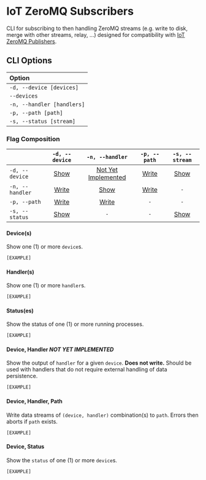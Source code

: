 # IoT ZeroMQ Subscribers
CLI for subscribing to then handling ZeroMQ streams (e.g. write to disk, merge with other streams, relay, ...) designed for compatibility with [IoT ZeroMQ Publishers][izp]. 

## CLI Options
| Option                     |
|:---------------------------|
| `-d, --device [devices]`   |
| `--devices`                |
| `-n, --handler [handlers]` |
| `-p, --path [path]`        |
| `-s, --status [stream]`    |

### Flag Composition
|                 | `-d, --device`                | `-n, --handler`                        | `-p, --path`                  | `-s, --stream`         |
|:----------------|:-----------------------------:|:--------------------------------------:|:-----------------------------:|:----------------------:|
| `-d, --device`  | [Show](#devices)              | [Not Yet Implemented](#device-handler) | [Write](#device-handler-path) | [Show](#device-status) |
| `-n, --handler` | [Write](#device-handler-path) | [Show](#handlers)                      | [Write](#device-handler-path) | `-`                    |
| `-p, --path`    | [Write](#device-handler-path) | [Write](#device-handler-path)          | `-`                           | `-`                    |
| `-s, --status`  | [Show](#device-status)        | `-`                                    | `-`                           | [Show](#statuses)      |

#### Device(s)
Show one (1) or more `device`s.

```bash
[EXAMPLE]
```

#### Handler(s)
Show one (1) or more `handler`s.

```bash
[EXAMPLE]
```

#### Status(es)
Show the status of one (1) or more running processes.

```bash
[EXAMPLE]
```

#### Device, Handler _NOT YET IMPLEMENTED_
Show the output of `handler` for a given `device`. **Does not write.** Should be used with handlers that do not require external handling of data persistence.

```bash
[EXAMPLE]
```

#### Device, Handler, Path
Write data streams of `(device, handler)` combination(s) to `path`. Errors then aborts if `path` exists.

```bash
[EXAMPLE]
```

#### Device, Status
Show the `status` of one (1) or more `device`s.

```bash
[EXAMPLE]
```

[izp]: https://github.com/jagrafft/iot_zmq_publishers
